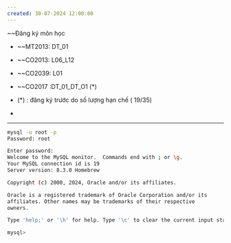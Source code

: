 ```yaml
---
created: 30-07-2024 12:00:00
---
```


~~Đăng ký môn học
- ~~MT2013: DT_01
- ~~CO2013: L06_L12
- ~~CO2039: L01
- ~~CO2017 :DT_01_DT_O1 (*)

- (*) : đăng ký trước do số lượng hạn chế ( 19/35) 
- 
--------


```bash
mysql -u root -p 
Password: root

```
```bash
Enter password: 
Welcome to the MySQL monitor.  Commands end with ; or \g.
Your MySQL connection id is 19
Server version: 8.3.0 Homebrew

Copyright (c) 2000, 2024, Oracle and/or its affiliates.

Oracle is a registered trademark of Oracle Corporation and/or its
affiliates. Other names may be trademarks of their respective
owners.

Type 'help;' or '\h' for help. Type '\c' to clear the current input statement.

mysql> 
```